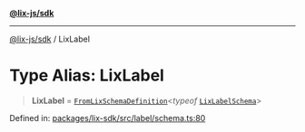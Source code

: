 [**@lix-js/sdk**](../README.md)

***

[@lix-js/sdk](../README.md) / LixLabel

# Type Alias: LixLabel

> **LixLabel** = [`FromLixSchemaDefinition`](FromLixSchemaDefinition.md)\<*typeof* [`LixLabelSchema`](../variables/LixLabelSchema.md)\>

Defined in: [packages/lix-sdk/src/label/schema.ts:80](https://github.com/opral/monorepo/blob/0501d8fe7eed9db1f8058e8d1d58b1d613ceaf43/packages/lix-sdk/src/label/schema.ts#L80)
